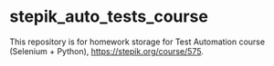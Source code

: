 # stepik_auto_tests_course
This repository is for homework storage for Test Automation course (Selenium + Python), https://stepik.org/course/575.
